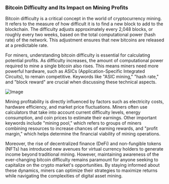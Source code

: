 ### Bitcoin Difficulty and Its Impact on Mining Profits

Bitcoin difficulty is a critical concept in the world of cryptocurrency mining. It refers to the measure of how difficult it is to find a new block to add to the blockchain. The difficulty adjusts approximately every 2,048 blocks, or roughly every two weeks, based on the total computational power (hash rate) of the network. This adjustment ensures that new bitcoins are released at a predictable rate.

For miners, understanding bitcoin difficulty is essential for calculating potential profits. As difficulty increases, the amount of computational power required to mine a single bitcoin also rises. This means miners need more powerful hardware, such as ASICs (Application-Specific Integrated Circuits), to remain competitive. Keywords like "ASIC mining," "hash rate," and "block reward" are crucial when discussing these technical aspects.

![Image](https://github.com/user-attachments/assets/31692037-0104-4703-abd1-696b6a7dd41b)

Mining profitability is directly influenced by factors such as electricity costs, hardware efficiency, and market price fluctuations. Miners often use calculators that take into account current difficulty levels, energy consumption, and coin prices to estimate their earnings. Other important keywords include "mining pool," which refers to groups of miners combining resources to increase chances of earning rewards, and "profit margin," which helps determine the financial viability of mining operations.

Moreover, the rise of decentralized finance (DeFi) and non-fungible tokens (NFTs) has introduced new avenues for virtual currency holders to generate income beyond traditional mining. However, maintaining awareness of the ever-changing bitcoin difficulty remains paramount for anyone seeking to capitalize on the crypto market's opportunities. By staying informed about these dynamics, miners can optimize their strategies to maximize returns while navigating the complexities of digital asset mining.